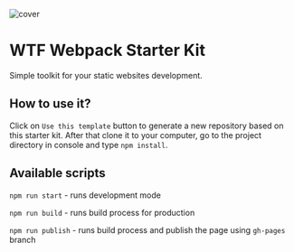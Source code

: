 ![cover](https://www.canva.com/design/DAELA9ozS0Q/suyK9rPFrZM6tchhb6habw/view?utm_content=DAELA9ozS0Q&utm_campaign=designshare&utm_medium=link&utm_source=publishsharelink)

# WTF Webpack Starter Kit 

Simple toolkit for your static websites development.

## How to use it?

Click on `Use this template` button to generate a new repository based on this starter kit. After that clone it to your computer, go to the project directory in console and type `npm install`.

## Available scripts

`npm run start` - runs development mode

`npm run build` - runs build process for production

`npm run publish` - runs build process and publish the page using `gh-pages` branch

